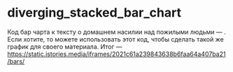 # diverging_stacked_bar_chart

Код бар чарта к тексту о домашнем насилии над пожилыми людьми — . Если хотите, то можете использовать этот код, чтобы сделать такой же график для своего материала.
Итог — https://static.istories.media/iframes/2021c61a239843638b6faa64a407ba21/bars/ 

